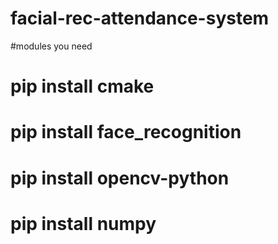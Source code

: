 # facial-rec-attendance-system
#modules you need 
#  pip install cmake
#  pip install face_recognition
#  pip install opencv-python
#  pip install numpy
